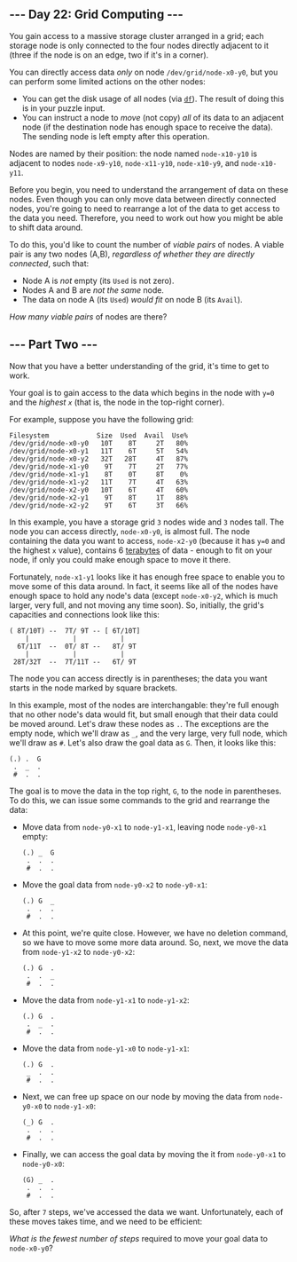 --- Day 22: Grid Computing ---
------------------------------

You gain access to a massive storage cluster arranged in a grid; each storage node is only connected to the four nodes directly adjacent to it (three if the node is on an edge, two if it's in a corner).

You can directly access data *only* on node `/dev/grid/node-x0-y0`, but you can perform some limited actions on the other nodes:

-   You can get the disk usage of all nodes (via [`df`](https://en.wikipedia.org/wiki/Df_(Unix)#Example)). The result of doing this is in your puzzle input.
-   You can instruct a node to <span title="You suspect someone misunderstood the x86 MOV instruction.">*move*</span> (not copy) *all* of its data to an adjacent node (if the destination node has enough space to receive the data). The sending node is left empty after this operation.

Nodes are named by their position: the node named `node-x10-y10` is adjacent to nodes `node-x9-y10`, `node-x11-y10`, `node-x10-y9`, and `node-x10-y11`.

Before you begin, you need to understand the arrangement of data on these nodes. Even though you can only move data between directly connected nodes, you're going to need to rearrange a lot of the data to get access to the data you need. Therefore, you need to work out how you might be able to shift data around.

To do this, you'd like to count the number of *viable pairs* of nodes. A viable pair is any two nodes (A,B), *regardless of whether they are directly connected*, such that:

-   Node A is *not* empty (its `Used` is not zero).
-   Nodes A and B are *not the same* node.
-   The data on node A (its `Used`) *would fit* on node B (its `Avail`).

*How many viable pairs* of nodes are there?

--- Part Two ---
----------------

Now that you have a better understanding of the grid, it's time to get to work.

Your goal is to gain access to the data which begins in the node with `y=0` and the *highest `x`* (that is, the node in the top-right corner).

For example, suppose you have the following grid:

    Filesystem            Size  Used  Avail  Use%
    /dev/grid/node-x0-y0   10T    8T     2T   80%
    /dev/grid/node-x0-y1   11T    6T     5T   54%
    /dev/grid/node-x0-y2   32T   28T     4T   87%
    /dev/grid/node-x1-y0    9T    7T     2T   77%
    /dev/grid/node-x1-y1    8T    0T     8T    0%
    /dev/grid/node-x1-y2   11T    7T     4T   63%
    /dev/grid/node-x2-y0   10T    6T     4T   60%
    /dev/grid/node-x2-y1    9T    8T     1T   88%
    /dev/grid/node-x2-y2    9T    6T     3T   66%

In this example, you have a storage grid `3` nodes wide and `3` nodes tall. The node you can access directly, `node-x0-y0`, is almost full. The node containing the data you want to access, `node-x2-y0` (because it has `y=0` and the highest `x` value), contains 6 [terabytes](https://en.wikipedia.org/wiki/Terabyte) of data - enough to fit on your node, if only you could make enough space to move it there.

Fortunately, `node-x1-y1` looks like it has enough free space to enable you to move some of this data around. In fact, it seems like all of the nodes have enough space to hold any node's data (except `node-x0-y2`, which is much larger, very full, and not moving any time soon). So, initially, the grid's capacities and connections look like this:

    ( 8T/10T) --  7T/ 9T -- [ 6T/10T]
        |           |           |
      6T/11T  --  0T/ 8T --   8T/ 9T
        |           |           |
     28T/32T  --  7T/11T --   6T/ 9T

The node you can access directly is in parentheses; the data you want starts in the node marked by square brackets.

In this example, most of the nodes are interchangable: they're full enough that no other node's data would fit, but small enough that their data could be moved around. Let's draw these nodes as `.`. The exceptions are the empty node, which we'll draw as `_`, and the very large, very full node, which we'll draw as `#`. Let's also draw the goal data as `G`. Then, it looks like this:

    (.) .  G
     .  _  .
     #  .  .

The goal is to move the data in the top right, `G`, to the node in parentheses. To do this, we can issue some commands to the grid and rearrange the data:

-   Move data from `node-y0-x1` to `node-y1-x1`, leaving node `node-y0-x1` empty:

        (.) _  G
         .  .  .
         #  .  .

-   Move the goal data from `node-y0-x2` to `node-y0-x1`:

        (.) G  _
         .  .  .
         #  .  .

-   At this point, we're quite close. However, we have no deletion command, so we have to move some more data around. So, next, we move the data from `node-y1-x2` to `node-y0-x2`:

        (.) G  .
         .  .  _
         #  .  .

-   Move the data from `node-y1-x1` to `node-y1-x2`:

        (.) G  .
         .  _  .
         #  .  .

-   Move the data from `node-y1-x0` to `node-y1-x1`:

        (.) G  .
         _  .  .
         #  .  .

-   Next, we can free up space on our node by moving the data from `node-y0-x0` to `node-y1-x0`:

        (_) G  .
         .  .  .
         #  .  .

-   Finally, we can access the goal data by moving the it from `node-y0-x1` to `node-y0-x0`:

        (G) _  .
         .  .  .
         #  .  .

So, after `7` steps, we've accessed the data we want. Unfortunately, each of these moves takes time, and we need to be efficient:

*What is the fewest number of steps* required to move your goal data to `node-x0-y0`?

